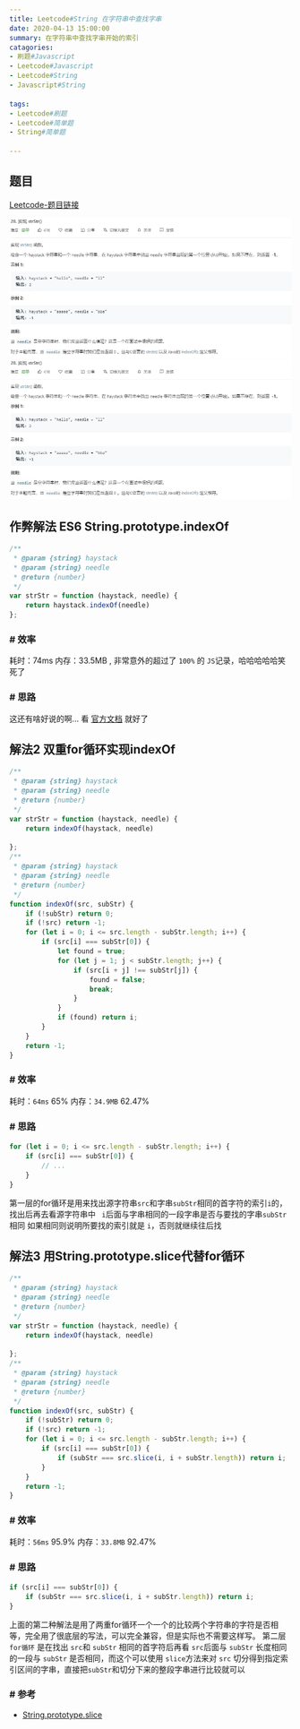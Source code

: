 ```yaml
---
title: Leetcode#String 在字符串中查找字串
date: 2020-04-13 15:00:00 
summary: 在字符串中查找字串开始的索引
catagories: 
- 刷题#Javascript 
- Leetcode#Javascript 
- Leetcode#String
- Javascript#String

tags: 
- Leetcode#刷题 
- Leetcode#简单题
- String#简单题

---
```


## 题目

[Leetcode-题目链接](https://leetcode-cn.com/problems/implement-strstr/)

![](./problem.png)
![](https://raw.githubusercontent.com/WenJiang99/leetcode/master/String/strStr/problem.png)

## 作弊解法 ES6 String.prototype.indexOf
```js
/**
 * @param {string} haystack
 * @param {string} needle
 * @return {number}
 */
var strStr = function (haystack, needle) {
    return haystack.indexOf(needle)
};

```

### # 效率
耗时：74ms
内存：33.5MB , 非常意外的超过了 `100%` 的 `JS`记录，哈哈哈哈哈笑死了

### # 思路
这还有啥好说的啊... 看 [官方文档](https://developer.mozilla.org/en-US/docs/Web/JavaScript/Reference/Global_Objects/String/indexOf) 就好了

## 解法2 双重for循环实现indexOf

```js
/**
 * @param {string} haystack
 * @param {string} needle
 * @return {number}
 */
var strStr = function (haystack, needle) {
    return indexOf(haystack, needle)

};
/**
 * @param {string} haystack
 * @param {string} needle
 * @return {number}
 */
function indexOf(src, subStr) {
    if (!subStr) return 0;
    if (!src) return -1;
    for (let i = 0; i <= src.length - subStr.length; i++) {
        if (src[i] === subStr[0]) { 
            let found = true;
            for (let j = 1; j < subStr.length; j++) {
                if (src[i + j] !== subStr[j]) {
                    found = false;
                    break;
                }
            }
            if (found) return i;
        }
    }
    return -1;
}
```
### # 效率

耗时：`64ms` 65%
内存：`34.9MB`  62.47%

### # 思路

```js
for (let i = 0; i <= src.length - subStr.length; i++) {
    if (src[i] === subStr[0]) { 
        // ...
    }
}
```

第一层的for循环是用来找出源字符串`src`和字串`subStr`相同的首字符的索引` i `的，找出后再去看源字符串中 ` i`后面与字串相同的一段字串是否与要找的字串`subStr`相同
如果相同则说明所要找的索引就是 `i`，否则就继续往后找


## 解法3 用String.prototype.slice代替for循环

```js
/**
 * @param {string} haystack
 * @param {string} needle
 * @return {number}
 */
var strStr = function (haystack, needle) {
    return indexOf(haystack, needle)

};
/**
 * @param {string} haystack
 * @param {string} needle
 * @return {number}
 */
function indexOf(src, subStr) {
    if (!subStr) return 0;
    if (!src) return -1;
    for (let i = 0; i <= src.length - subStr.length; i++) {
        if (src[i] === subStr[0]) {
            if (subStr === src.slice(i, i + subStr.length)) return i;
        }
    }
    return -1;
}
```

### # 效率

耗时：`56ms` 95.9% 
内存：`33.8MB`  92.47%

### # 思路

```js
if (src[i] === subStr[0]) {
    if (subStr === src.slice(i, i + subStr.length)) return i;
}
```

上面的第二种解法是用了两重for循环一个一个的比较两个字符串的字符是否相等，完全用了很底层的写法，可以完全兼容，但是实际也不需要这样写。
第二层 `for循环` 是在找出 `src`和 `subStr` 相同的首字符后再看 `src`后面与 `subStr` 长度相同的一段与 `subStr` 是否相同，而这个可以使用
`slice`方法来对 `src` 切分得到指定索引区间的字串，直接把`subStr`和切分下来的整段字串进行比较就可以

### # 参考
- [String.prototype.slice]()
